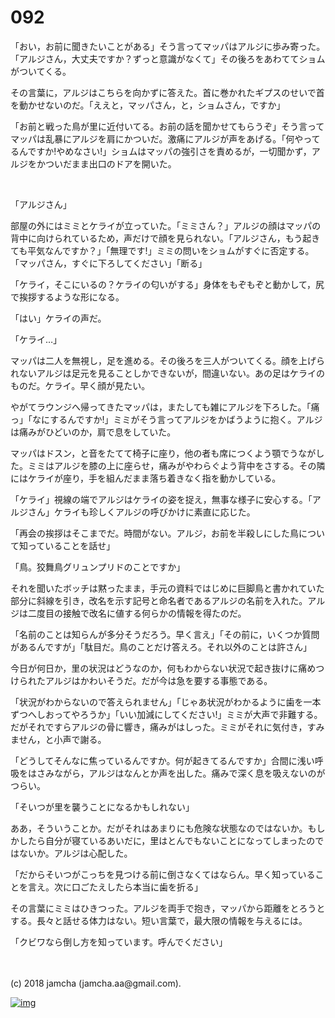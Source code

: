 # 092

「おい，お前に聞きたいことがある」そう言ってマッパはアルジに歩み寄った。「アルジさん，大丈夫ですか？ずっと意識がなくて」その後ろをあわててショムがついてくる。  

その言葉に，アルジはこちらを向かずに答えた。首に巻かれたギプスのせいで首を動かせないのだ。「ええと，マッパさん，と，ショムさん，ですか」  

「お前と戦った鳥が里に近付いてる。お前の話を聞かせてもらうぞ」そう言ってマッパは乱暴にアルジを肩にかついだ。激痛にアルジが声をあげる。「何やってるんですか!やめなさい!」ショムはマッパの強引さを責めるが，一切聞かず，アルジをかついだまま出口のドアを開いた。  

<br>  

「アルジさん」  

部屋の外にはミミとケライが立っていた。「ミミさん？」アルジの顔はマッパの背中に向けられているため，声だけで顔を見られない。「アルジさん，もう起きても平気なんですか？」「無理です!」ミミの問いをショムがすぐに否定する。「マッパさん，すぐに下ろしてください」「断る」  

「ケライ，そこにいるの？ケライの匂いがする」身体をもぞもぞと動かして，尻で挨拶するような形になる。  

「はい」ケライの声だ。  

「ケライ…」  

マッパは二人を無視し，足を進める。その後ろを三人がついてくる。顔を上げられないアルジは足元を見ることしかできないが，間違いない。あの足はケライのものだ。ケライ。早く顔が見たい。  

やがてラウンジへ帰ってきたマッパは，またしても雑にアルジを下ろした。「痛っ」「なにするんですか!」ミミがそう言ってアルジをかばうように抱く。アルジは痛みがひどいのか，肩で息をしていた。  

マッパはドスン，と音をたてて椅子に座り，他の者も席につくよう顎でうながした。ミミはアルジを膝の上に座らせ，痛みがやわらぐよう背中をさする。その隣にはケライが座り，手を組んだまま落ち着きなく指を動かしている。  

「ケライ」視線の端でアルジはケライの姿を捉え，無事な様子に安心する。「アルジさん」ケライも珍しくアルジの呼びかけに素直に応じた。  

「再会の挨拶はそこまでだ。時間がない。アルジ，お前を半殺しにした鳥について知っていることを話せ」  

「鳥。狡舞鳥グリュンプリドのことですか」  

それを聞いたボッチは黙ったまま，手元の資料ではじめに巨脚鳥と書かれていた部分に斜線を引き，改名を示す記号と命名者であるアルジの名前を入れた。アルジは二度目の接触で改名に値する何らかの情報を得たのだ。  

「名前のことは知らんが多分そうだろう。早く言え」「その前に，いくつか質問があるんですが」「駄目だ。鳥のことだけ答えろ。それ以外のことは許さん」  

今日が何日か，里の状況はどうなのか，何もわからない状況で起き抜けに痛めつけられたアルジはかわいそうだ。だが今は急を要する事態である。  

「状況がわからないので答えられません」「じゃあ状況がわかるように歯を一本ずつへしおってやろうか」「いい加減にしてください!」ミミが大声で非難する。だがそれですらアルジの骨に響き，痛みがはしった。ミミがそれに気付き，すみません，と小声で謝る。  

「どうしてそんなに焦っているんですか。何が起きてるんですか」合間に浅い呼吸をはさみながら，アルジはなんとか声を出した。痛みで深く息を吸えないのがつらい。  

「そいつが里を襲うことになるかもしれない」  

ああ，そういうことか。だがそれはあまりにも危険な状態なのではないか。もしかしたら自分が寝ているあいだに，里はとんでもないことになってしまったのではないか。アルジは心配した。  

「だからそいつがこっちを見つける前に倒さなくてはならん。早く知っていることを言え。次に口ごたえしたら本当に歯を折る」  

その言葉にミミはひきつった。アルジを両手で抱き，マッパから距離をとろうとする。長々と話せる体力はない。短い言葉で，最大限の情報を与えるには。  

「クビワなら倒し方を知っています。呼んでください」  

<br>  
<br>  
(c) 2018 jamcha (jamcha.aa@gmail.com).  

[![img](http://i.creativecommons.org/l/by-nc-sa/4.0/88x31.png)](http://creativecommons.org/licenses/by-nc-sa/4.0/deed)